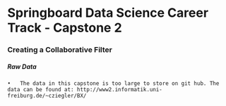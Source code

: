 # Springboard Data Science Career Track - Capstone 2
### Creating a Collaborative Filter

##### Raw Data
	•	The data in this capstone is too large to store on git hub. The data can be found at: http://www2.informatik.uni-freiburg.de/~cziegler/BX/
